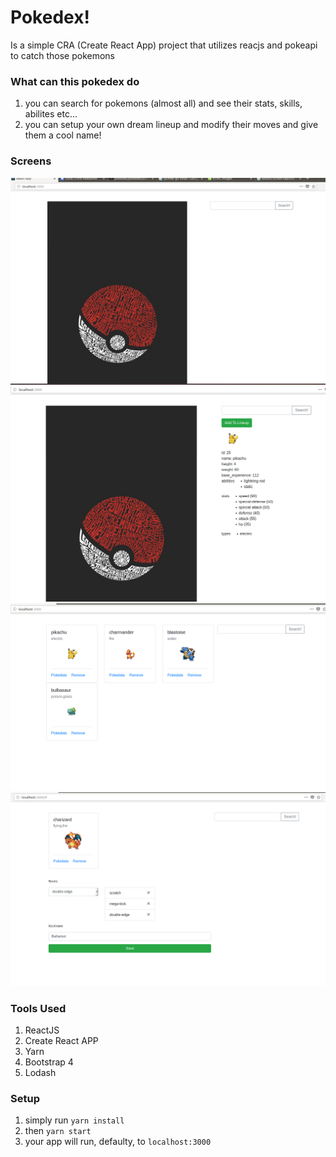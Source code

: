 # Pokedex!

Is a simple CRA (Create React App) project that utilizes reacjs and pokeapi to catch those
pokemons

### What can this pokedex do
1. you can search for pokemons (almost all) and see their stats, skills, abilites etc...
2. you can setup your own dream lineup and modify their moves and give them a cool name!


### Screens
![alt text](./pokedex/public/screenshots/first.png?raw=true "Optional Title")
![alt text](./pokedex/public/screenshots/second.png?raw=true "Optional Title")
![alt text](./pokedex/public/screenshots/third.png?raw=true "Optional Title")
![alt text](./pokedex/public/screenshots/fourth.png?raw=true "Optional Title")

### Tools Used
1. ReactJS
2. Create React APP
3. Yarn
4. Bootstrap 4
5. Lodash

### Setup
1. simply run `yarn install`
2. then `yarn start`
3. your app will run, defaulty, to `localhost:3000`
